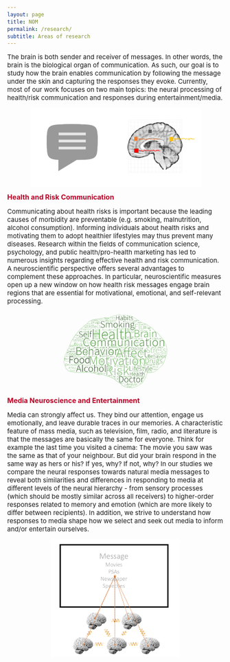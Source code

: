 ```yaml
---
layout: page
title: NOM
permalink: /research/
subtitle: Areas of research
---
```


<span style="font-size: 15px !important;">The brain is both sender and receiver of messages. In other words, the brain is the biological organ of communication. As such, our goal is to study how the brain enables communication by following the message under the skin and capturing the responses they evoke. Currently, most of our work focuses on two main topics: the neural processing of health/risk communication and responses during entertainment/media.</span>  


<center><img src="../images/msg.png" align="center"/></center>


<span style="font-size: 16px !important; color: #BD0026;"><b>Health and Risk Communication</b></span> 

<span style="font-size: 15px !important;">Communicating about health risks is important because the leading causes of morbidity are preventable (e.g. smoking, malnutrition, alcohol consumption). Informing individuals about health risks and motivating them to adopt healthier lifestyles may thus prevent many diseases. Research within the fields of communication science, psychology, and public health/pro-health marketing has led to numerous insights regarding effective health and risk communication. A neuroscientific perspective offers several advantages to complement these approaches. In particular, neuroscientific measures open up a new window on how health risk messages engage brain regions that are essential for motivational, emotional, and self-relevant processing.</span> 

<p id="Figure 1"><center><img src="images/researchbrainhealth.jpg" width="250" align="center"/></center></p>


<span style="font-size: 16px !important; color: #BD0026;"><b>Media Neuroscience and Entertainment</b></span> 

<span style="font-size: 15px !important;">Media can strongly affect us. They bind our attention, engage us emotionally, and leave durable traces in our memories. A characteristic feature of mass media, such as television, film, radio, and literature is that the messages are basically the same for everyone. Think for example the last time you visited a cinema: The movie you saw was the same as that of your neighbour. But did your brain respond in the same way as hers or his? If yes, why? If not, why? In our studies we compare the neural responses towards natural media messages to reveal both similarities and differences in responding to media at different levels of the neural hierarchy - from sensory processes (which should be mostly similar across all receivers) to higher-order responses related to memory and emotion (which are more likely to differ between recipients). In addition, we strive to understand how responses to media shape how we select and seek out media to inform and/or entertain ourselves.</span>

<center><p id="Figure 2"><img src="images/screen.png" width="300" align="center"/></p></center>
